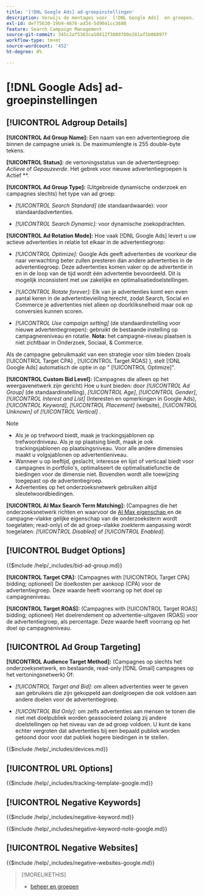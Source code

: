 ```yaml
---
title: '[!DNL Google Ads] ad-groepinstellingen'
description: Verwijs de montages voor  [!DNL Google Ads]  en groepen.
exl-id: def75630-19b9-4676-ad34-5d9041cc3680
feature: Search Campaign Management
source-git-commit: 345c2af5363ca10412f3809700e281af5b06897f
workflow-type: tm+mt
source-wordcount: '452'
ht-degree: 0%

---
```


# [!DNL Google Ads] ad-groepinstellingen

## [!UICONTROL Adgroup Details]

**[!UICONTROL Ad Group Name]:** Een naam van een advertentiegroep die binnen de campagne uniek is. De maximumlengte is 255 double-byte tekens.

**[!UICONTROL Status]:** de vertoningsstatus van de advertentiegroep: *Actieve* of *Gepauzeerde*. Het gebrek voor nieuwe advertentiegroepen is Actief **.

**[!UICONTROL Ad Group Type]:** (Uitgebreide dynamische onderzoek en campagnes slechts) het type van ad groep:

* *[!UICONTROL Search Standard]* (de standaardwaarde): voor standaardadvertenties.

* *[!UICONTROL Search Dynamic]:* voor dynamische zoekopdrachten.

**[!UICONTROL Ad Rotation Mode]:** Hoe vaak [!DNL Google Ads] levert u uw actieve advertenties in relatie tot elkaar in de advertentiegroep:

* *[!UICONTROL Optimize]:* Google Ads geeft advertenties de voorkeur die naar verwachting beter zullen presteren dan andere advertenties in de advertentiegroep. Deze advertenties komen vaker op de advertentie in en in de loop van de tijd wordt één advertentie bevoordeeld. Dit is mogelijk inconsistent met uw zakelijke en optimalisatiedoelstellingen.

* *[!UICONTROL Rotate forever]:*   Elk van je advertenties komt een even aantal keren in de advertentievieiling terecht, zodat Search, Social en Commerce je advertenties niet alleen op doorkliksnelheid maar ook op conversies kunnen scoren.

* *[!UICONTROL Use campaign setting]* (de standaardinstelling voor nieuwe advertentiegroepen): gebruikt de bestaande instelling op campagnereniveau en rotatie. **Nota:** het campagne-niveau plaatsen is niet zichtbaar in Onderzoek, Sociaal, &amp; Commerce.

Als de campagne gebruikmaakt van een strategie voor slim bieden (zoals [!UICONTROL Target CPA] , [!UICONTROL Target ROAS] ), stelt [!DNL Google Ads] automatisch de optie in op &quot; [!UICONTROL Optimize]&quot;.

**[!UICONTROL Custom Bid Level]:** (Campagnes die alleen op het weergavenetwerk zijn gericht) Hoe u kunt bieden: door *[!UICONTROL Ad Group]* (de standaardinstelling), *[!UICONTROL Age]*, *[!UICONTROL Gender]*, *[!UICONTROL Interest and List]* (Interesten en opmerkingen in Google Ads), *[!UICONTROL Keyword]*, *[!UICONTROL Placement]* (website), *[!UICONTROL Unknown]* of *[!UICONTROL Vertical]* .

>[!NOTE]
>
>* Als je op trefwoord biedt, maak je trackingsjablonen op trefwoordniveau. Als je op plaatsing biedt, maak je ook trackingsjablonen op plaatsingsniveau. Voor alle andere dimensies maakt u volgsjablonen op advertentieniveau.
>* Wanneer u op leeftijd, geslacht, interesse en lijst of verticaal biedt voor campagnes in portfolio&#39;s, optimaliseert de optimalisatiefunctie de biedingen voor de dimensie niet. Bovendien wordt alle toewijzing toegepast op de advertentiegroep.
>* Advertenties op het onderzoeksnetwerk gebruiken altijd sleutelwoordbiedingen.

**[!UICONTROL AI Max Search Term Matching]:** (Campagnes die het onderzoeksnetwerk richten en waarvoor de [ AI Max eigenschap ](https://support.google.com/google-ads/answer/15910366) en de campagne-vlakke gelijke eigenschap van de onderzoeksterm wordt toegelaten; read-only) of de ad groep-vlakke zoekterm aanpassing wordt toegelaten: *[!UICONTROL Disabled]* of *[!UICONTROL Enabled]*.

## [!UICONTROL Budget Options]

<!-- **[!UICONTROL Bid]:** -->

{{$include /help/_includes/bid-ad-group.md}}

**[!UICONTROL Target CPA]:** (Campagnes with [!UICONTROL Target CPA] bidding; optioneel) De doelkosten per aankoop (CPA) voor de advertentiegroep. Deze waarde heeft voorrang op het doel op campagneniveau.

**[!UICONTROL Target ROAS]:** (Campagnes with [!UICONTROL Target ROAS] bidding; optioneel) Het doelrendement op advertentie-uitgaven (ROAS) voor de advertentiegroep, als percentage. Deze waarde heeft voorrang op het doel op campagneniveau.

## [!UICONTROL Ad Group Targeting]

**[!UICONTROL Audience Target Method]:** (Campagnes op slechts het onderzoeksnetwerk, en bestaande, read-only [!DNL Gmail] campagnes op het vertoningsnetwerk) Of:

* *[!UICONTROL Target and Bid]:* om alleen advertenties weer te geven aan gebruikers die zijn gekoppeld aan doelgroepen die ook voldoen aan andere doelen voor de advertentiegroep.

* *[!UICONTROL Bid Only]:* om zelfs advertenties aan mensen te tonen die niet met doelpubliek worden geassocieerd zolang zij andere doelstellingen op het niveau van de ad groep voldoen. U kunt de kans echter vergroten dat advertenties bij een bepaald publiek worden getoond door voor dat publiek hogere biedingen in te stellen.

<!-- **[!UICONTROL Devices]:** -->

{{$include /help/_includes/devices.md}}

## [!UICONTROL URL Options]

<!-- **[!UICONTROL Tracking Template]:** -->

{{$include /help/_includes/tracking-template-google.md}}

## [!UICONTROL Negative Keywords]

<!-- **[!UICONTROL Negative Keywords]:** -->

{{$include /help/_includes/negative-keyword.md}}

<!-- Note for **[!UICONTROL Negative Keywords]:** -->

{{$include /help/_includes/negative-keyword-note-google.md}}

## [!UICONTROL Negative Websites]

<!-- **[!UICONTROL Negative Websites]:** -->

{{$include /help/_includes/negative-websites-google.md}}

>[!MORELIKETHIS]
>
>* [ beheer en groepen ](/help/search-social-commerce/campaign-management/campaigns/ad-group-manage.md)
